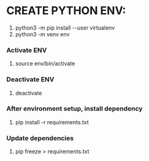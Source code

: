 # CREATE PYTHON ENV:
1. python3 -m pip install --user virtualenv
2. python3 -m venv env

### Activate ENV
1. source env/bin/activate

### Deactivate ENV
1. deactivate

### After environment setup, install dependency
1. pip install -r requirements.txt

### Update dependencies
1. pip freeze > requirements.txt